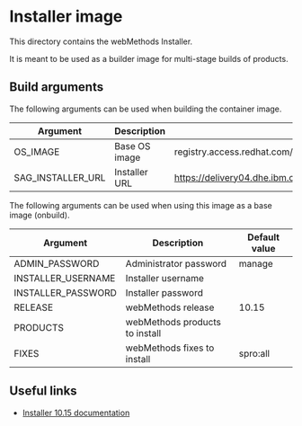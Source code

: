 # Installer image

This directory contains the webMethods Installer.

It is meant to be used as a builder image for multi-stage builds of products.

## Build arguments

The following arguments can be used when building the container image.

| Argument | Description | Default value |
| -------- | ----------- | ------------- |
| OS_IMAGE | Base OS image | registry.access.redhat.com/ubi8/ubi |
| SAG_INSTALLER_URL | Installer URL | https://delivery04.dhe.ibm.com/sar/CMA/OSA/0cx80/1/IBM_webMethods_Install_Linux_x64.bin |

The following arguments can be used when using this image as a base image (onbuild).

| Argument | Description | Default value |
| -------- | ----------- | ------------- |
| ADMIN_PASSWORD | Administrator password | manage |
| INSTALLER_USERNAME | Installer username | |
| INSTALLER_PASSWORD | Installer password | |
| RELEASE | webMethods release | 10.15 |
| PRODUCTS | webMethods products to install | |
| FIXES | webMethods fixes to install | spro:all |

## Useful links

- [Installer 10.15 documentation](https://www.ibm.com/docs/en/webmethods-integration/webmethods-installer/10.15.0)
